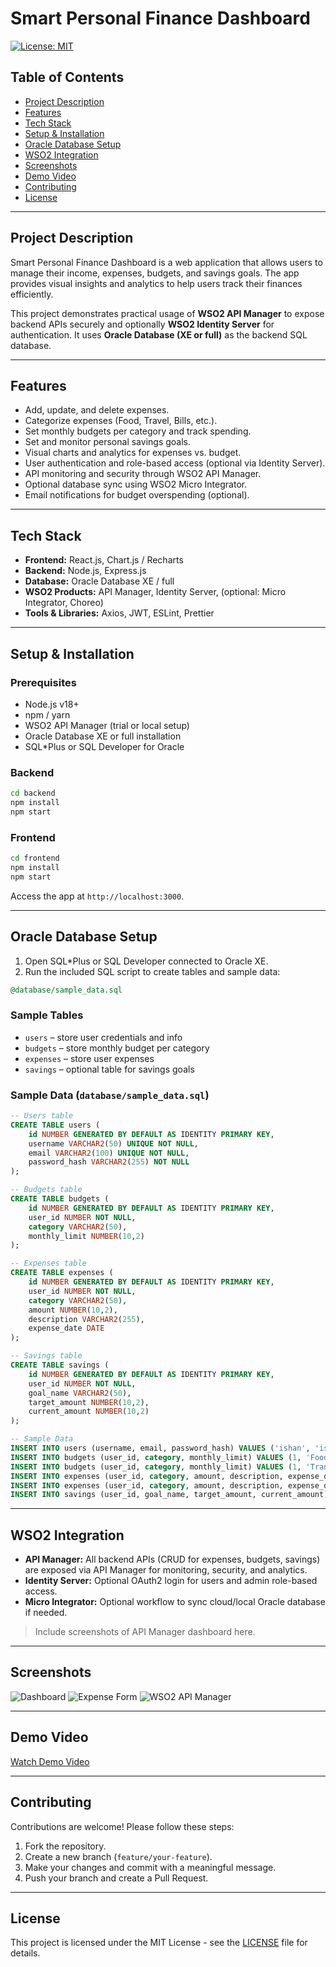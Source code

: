 
# Smart Personal Finance Dashboard

[![License: MIT](https://img.shields.io/badge/License-MIT-yellow.svg)](LICENSE)

## Table of Contents
- [Project Description](#project-description)
- [Features](#features)
- [Tech Stack](#tech-stack)
- [Setup & Installation](#setup--installation)
- [Oracle Database Setup](#oracle-database-setup)
- [WSO2 Integration](#wso2-integration)
- [Screenshots](#screenshots)
- [Demo Video](#demo-video)
- [Contributing](#contributing)
- [License](#license)

---

## Project Description
Smart Personal Finance Dashboard is a web application that allows users to manage their income, expenses, budgets, and savings goals. The app provides visual insights and analytics to help users track their finances efficiently.

This project demonstrates practical usage of **WSO2 API Manager** to expose backend APIs securely and optionally **WSO2 Identity Server** for authentication. It uses **Oracle Database (XE or full)** as the backend SQL database.

---

## Features
- Add, update, and delete expenses.
- Categorize expenses (Food, Travel, Bills, etc.).
- Set monthly budgets per category and track spending.
- Set and monitor personal savings goals.
- Visual charts and analytics for expenses vs. budget.
- User authentication and role-based access (optional via Identity Server).
- API monitoring and security through WSO2 API Manager.
- Optional database sync using WSO2 Micro Integrator.
- Email notifications for budget overspending (optional).

---

## Tech Stack
- **Frontend:** React.js, Chart.js / Recharts  
- **Backend:** Node.js, Express.js  
- **Database:** Oracle Database XE / full  
- **WSO2 Products:** API Manager, Identity Server, (optional: Micro Integrator, Choreo)  
- **Tools & Libraries:** Axios, JWT, ESLint, Prettier

---

## Setup & Installation

### Prerequisites
- Node.js v18+  
- npm / yarn  
- WSO2 API Manager (trial or local setup)  
- Oracle Database XE or full installation  
- SQL*Plus or SQL Developer for Oracle  

### Backend
```bash
cd backend
npm install
npm start
````

### Frontend

```bash
cd frontend
npm install
npm start
```

Access the app at `http://localhost:3000`.

---

## Oracle Database Setup

1. Open SQL*Plus or SQL Developer connected to Oracle XE.
2. Run the included SQL script to create tables and sample data:

```sql
@database/sample_data.sql
```

### Sample Tables

* `users` – store user credentials and info
* `budgets` – store monthly budget per category
* `expenses` – store user expenses
* `savings` – optional table for savings goals

### Sample Data (`database/sample_data.sql`)

```sql
-- Users table
CREATE TABLE users (
    id NUMBER GENERATED BY DEFAULT AS IDENTITY PRIMARY KEY,
    username VARCHAR2(50) UNIQUE NOT NULL,
    email VARCHAR2(100) UNIQUE NOT NULL,
    password_hash VARCHAR2(255) NOT NULL
);

-- Budgets table
CREATE TABLE budgets (
    id NUMBER GENERATED BY DEFAULT AS IDENTITY PRIMARY KEY,
    user_id NUMBER NOT NULL,
    category VARCHAR2(50),
    monthly_limit NUMBER(10,2)
);

-- Expenses table
CREATE TABLE expenses (
    id NUMBER GENERATED BY DEFAULT AS IDENTITY PRIMARY KEY,
    user_id NUMBER NOT NULL,
    category VARCHAR2(50),
    amount NUMBER(10,2),
    description VARCHAR2(255),
    expense_date DATE
);

-- Savings table
CREATE TABLE savings (
    id NUMBER GENERATED BY DEFAULT AS IDENTITY PRIMARY KEY,
    user_id NUMBER NOT NULL,
    goal_name VARCHAR2(50),
    target_amount NUMBER(10,2),
    current_amount NUMBER(10,2)
);

-- Sample Data
INSERT INTO users (username, email, password_hash) VALUES ('ishan', 'ishan@example.com', 'hashedpassword');
INSERT INTO budgets (user_id, category, monthly_limit) VALUES (1, 'Food', 300.00);
INSERT INTO budgets (user_id, category, monthly_limit) VALUES (1, 'Transport', 150.00);
INSERT INTO expenses (user_id, category, amount, description, expense_date) VALUES (1, 'Food', 50.00, 'Lunch', SYSDATE);
INSERT INTO expenses (user_id, category, amount, description, expense_date) VALUES (1, 'Transport', 20.00, 'Bus fare', SYSDATE);
INSERT INTO savings (user_id, goal_name, target_amount, current_amount) VALUES (1, 'Laptop', 1000.00, 200.00);
```

---

## WSO2 Integration

* **API Manager:** All backend APIs (CRUD for expenses, budgets, savings) are exposed via API Manager for monitoring, security, and analytics.
* **Identity Server:** Optional OAuth2 login for users and admin role-based access.
* **Micro Integrator:** Optional workflow to sync cloud/local Oracle database if needed.

> Include screenshots of API Manager dashboard here.

---

## Screenshots

![Dashboard](docs/dashboard.png)
![Expense Form](docs/expense_form.png)
![WSO2 API Manager](docs/api_manager_dashboard.png)

---

## Demo Video

[Watch Demo Video](https://www.youtube.com/placeholder-link)

---

## Contributing

Contributions are welcome! Please follow these steps:

1. Fork the repository.
2. Create a new branch (`feature/your-feature`).
3. Make your changes and commit with a meaningful message.
4. Push your branch and create a Pull Request.

---

## License

This project is licensed under the MIT License - see the [LICENSE](LICENSE) file for details.


